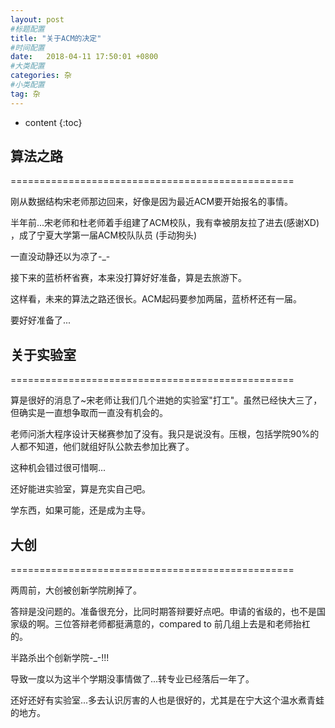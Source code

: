 ```yaml
---
layout: post
#标题配置
title: "关于ACM的决定"
#时间配置
date:   2018-04-11 17:50:01 +0800
#大类配置
categories: 杂
#小类配置
tag: 杂
---
```


* content
{:toc}
 

## 算法之路

=================================================  

刚从数据结构宋老师那边回来，好像是因为最近ACM要开始报名的事情。  

半年前...宋老师和杜老师着手组建了ACM校队，我有幸被朋友拉了进去(感谢XD) ，成了宁夏大学第一届ACM校队队员 (手动狗头)  

一直没动静还以为凉了-_-  

接下来的蓝桥杯省赛，本来没打算好好准备，算是去旅游下。  

这样看，未来的算法之路还很长。ACM起码要参加两届，蓝桥杯还有一届。  

要好好准备了...  
  

## 关于实验室

=================================================  

算是很好的消息了~宋老师让我们几个进她的实验室"打工"。虽然已经快大三了，但确实是一直想争取而一直没有机会的。  

老师问浙大程序设计天梯赛参加了没有。我只是说没有。压根，包括学院90%的人都不知道，他们就组好队公款去参加比赛了。  

这种机会错过很可惜啊...  

还好能进实验室，算是充实自己吧。  

学东西，如果可能，还是成为主导。  

## 大创

=================================================  

两周前，大创被创新学院刷掉了。  

答辩是没问题的。准备很充分，比同时期答辩要好点吧。申请的省级的，也不是国家级的啊。三位答辩老师都挺满意的，compared to 前几组上去是和老师抬杠的。  

半路杀出个创新学院-_-!!!  

导致一度以为这半个学期没事情做了...转专业已经落后一年了。  

还好还好有实验室...多去认识厉害的人也是很好的，尤其是在宁大这个温水煮青蛙的地方。

